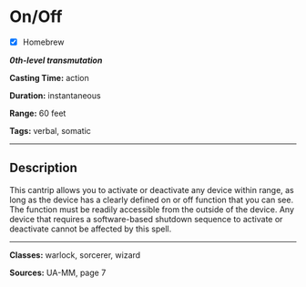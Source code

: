# On/Off

- [x] Homebrew

***0th-level transmutation***

**Casting Time:** action

**Duration:** instantaneous

**Range:** 60 feet

**Tags:** verbal, somatic

---

## Description
This cantrip allows you to activate or deactivate any device within range, as long as the device has a clearly defined on or off function that you can see. The function must be readily accessible from the outside of the device. Any device that requires a software-based shutdown sequence to activate or deactivate cannot be affected by this spell.

---

**Classes:** warlock, sorcerer, wizard

**Sources:** UA-MM, page 7

<!-- WA Pass Needed -->
